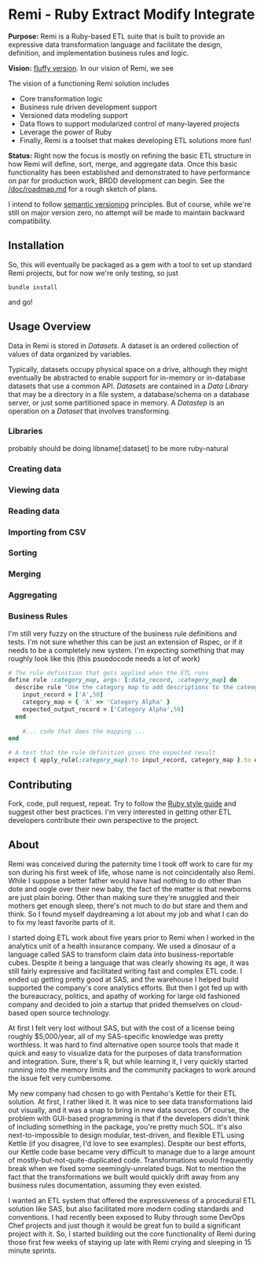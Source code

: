 # Remi - Ruby Extract Modify Integrate

**Purpose:** Remi is a Ruby-based ETL suite that is built to provide
an expressive data transformation language and facilitate the design,
definition, and implementation business rules and logic.

**Vision:** [fluffy version](/doc/vision_a_story.md).  In our vision
of Remi, we see

The vision of a functioning Remi solution includes

* Core transformation logic
* Business rule driven development support
* Versioned data modeling support
* Data flows to support modularized control of many-layered projects
* Leverage the power of Ruby
* Finally, Remi is a toolset that makes developing ETL solutions more
  fun!


**Status:** Right now the focus is mostly on refining the basic ETL
structure in how Remi will define, sort, merge, and aggregate data.
Once this basic functionality has been established and demonstrated to
have performance on par for production work, BRDD development can
begin. See the [/doc/roadmap.md](Roadmap) for a rough sketch of plans.

I intend to follow [semantic versioning](http://semver.org/)
principles.  But of course, while we're still on major version zero,
no attempt will be made to maintain backward compatibility.


## Installation

So, this will eventually be packaged as a gem with a tool to set up
standard Remi projects, but for now we're only testing, so just

    bundle install

and go!

## Usage Overview

Data in Remi is stored in *Datasets*.  A dataset is an ordered
collection of values of data organized by variables.

Typically, datasets occupy
physical space on a drive, although they might eventually be
abstracted to enable support for in-memory or in-database datasets
that use a common API.  *Datasets* are contained in a *Data Library*
that may be a directory in a file system, a database/schema on a
database server, or just some partitioned space in memory.  A
*Datastep* is an operation on a *Dataset* that involves transforming.

### Libraries

probably should be doing libname[:dataset] to be more ruby-natural

### Creating data

### Viewing data

### Reading data

### Importing from CSV

### Sorting

### Merging

### Aggregating

### Business Rules

I'm still very fuzzy on the structure of the business rule definitions
and tests.  I'm not sure whether this can be just an extension of
Rspec, or if it needs to be a completely new system.  I'm expecting
something that may roughly look like this (this psuedocode needs a lot
of work)

````ruby
# The rule definition that gets applied when the ETL runs
define rule :category_map, args: [:data_record, :category_map] do
  describe rule "Use the category map to add descriptions to the cateogry keys" do # Required examples
    input_record = ['A',50]
    category_map = { 'A' => 'Category Alpha' }
    expected_output_record = ['Category Alpha',50]
  end
    
    #... code that does the mapping ...
end

# A test that the rule definition gives the expected result
expect { apply_rule(:category_map).to input_record, category_map }.to eq expected_output_record
````

## Contributing

Fork, code, pull request, repeat.  Try to follow the
[Ruby style guide](https://github.com/styleguide/ruby) and suggest
other best practices.  I'm very interested in getting other ETL developers
contribute their own perspective to the project.

## About

Remi was conceived during the paternity time I took off work to care
for my son during his first week of life, whose name is not
coincidentally also Remi.  While I suppose a better father would have
had nothing to do other than dote and oogle over their new baby, the
fact of the matter is that newborns are just plain boring.  Other than
making sure they're snuggled and their mothers get enough sleep,
there's not much to do but stare and them and think.  So I found
myself daydreaming a lot about my job and what I can do to fix my
least favorite parts of it.

I started doing ETL work about five years prior to Remi when I worked
in the analytics unit of a health insurance company.  We used a
dinosaur of a language called SAS to transform claim data into
business-reportable cubes.  Despite it being a language that was
clearly showing its age, it was still fairly expressive and
facilitated writing fast and complex ETL code.  I ended up getting
pretty good at SAS, and the warehouse I helped build supported the
company's core analytics efforts.  But then I got fed up with the
bureaucracy, politics, and apathy of working for large old fashioned
company and decided to join a startup that prided themselves on
cloud-based open source technology.

At first I felt very lost without SAS, but with the cost of a license
being roughly $5,000/year, all of my SAS-specific knowledge was pretty
worthless.  It was hard to find alternative open source tools that
made it quick and easy to visualize data for the purposes of data
transformation and integration.  Sure, there's R, but while learning
it, I very quickly started running into the memory limits and the
community packages to work around the issue felt very cumbersome.

My new company had chosen to go with Pentaho's Kettle for their ETL
solution.  At first, I rather liked it.  It was nice to see data
transformations laid out visually, and it was a snap to bring in new
data sources.  Of course, the problem with GUI-based programming is
that if the developers didn't think of including something in the
package, you're pretty much SOL.  It's also next-to-impossible to
design modular, test-driven, and flexible ETL using Kettle (if you
disagree, I'd love to see examples).  Despite our best efforts, our
Kettle code base became very difficult to manage due to a large amount
of mostly-but-not-quite-duplicated code.  Transformations would
frequently break when we fixed some seemingly-unrelated bugs.  Not to
mention the fact that the transformations we built would quickly drift
away from any business rules documentation, assuming they even
existed.

I wanted an ETL system that offered the expressiveness of a procedural
ETL solution like SAS, but also facilitated more modern coding
standards and conventions.  I had recently been exposed to Ruby
through some DevOps Chef projects and just though it would be great
fun to build a significant project with it.  So, I started building
out the core functionality of Remi during those first few weeks of
staying up late with Remi crying and sleeping in 15 minute sprints.
